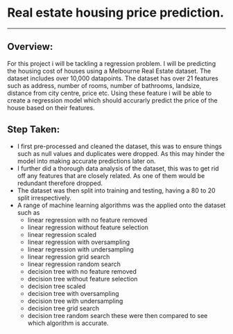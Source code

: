 # Real estate housing price prediction.
----------------------------------------
## Overview:

For this project i will be tackling a regression problem. I will be predicting the housing cost of houses using
a Melbourne Real Estate dataset. The dataset includes over 10,000 datapoints. The dataset has over 21 features such as address, 
number of rooms, number of bathrooms, landsize, distance from city centre, price etc. Using these feature i will be able to create a 
regression model which should accurarly predict the price of the house based on their features.

## Step Taken:

* I first pre-processed and cleaned the dataset, this was to ensure things such as null values and duplicates were dropped.
As this may hinder the model into making accurate predictions later on.
* I further did a thorough data analysis of the dataset, this was to get rid off any features that are closely related. As one of 
them would be redundant therefore dropped.
* The dataset was then split into training and testing, having a 80 to 20 split irrespectively.
* A range of machine learning algorithms was the applied onto the dataset such as
  * linear regression with no feature removed
  * linear regression without feature selection
  * linear regression scaled
  * linear regression with oversampling
  * linear regression with undersampling
  * linear regression grid search
  * linear regression random search
  * decision tree with no feature removed
  * decision tree without feature selection
  * decision tree scaled
  * decision tree with oversampling
  * decision tree with undersampling
  * decision tree grid search
  * decision tree random search
these were then compared to see which algorithm is accurate.  
